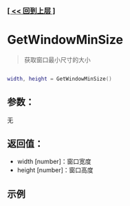 ### [[ << 回到上层 ]](README.md)

# GetWindowMinSize

> 获取窗口最小尺寸的大小

```lua

width, height = GetWindowMinSize()

```

## 参数：

无

## 返回值：

+ width [number]：窗口宽度
+ height [number]：窗口高度

## 示例

```lua

```